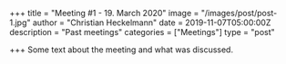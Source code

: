 +++
title = "Meeting #1 - 19. March 2020"
image = "/images/post/post-1.jpg"
author = "Christian Heckelmann"
date = 2019-11-07T05:00:00Z
description = "Past meetings"
categories = ["Meetings"]
type = "post"

+++
Some text about the meeting and what was discussed.

